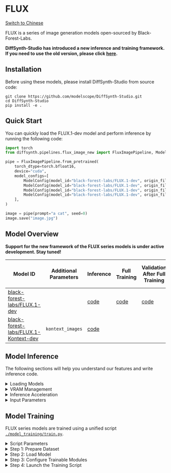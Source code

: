 # FLUX

[Switch to Chinese](./README_zh.md)

FLUX is a series of image generation models open-sourced by Black-Forest-Labs.

**DiffSynth-Studio has introduced a new inference and training framework. If you need to use the old version, please click [here](https://github.com/modelscope/DiffSynth-Studio/tree/3edf3583b1f08944cee837b94d9f84d669c2729c).**

## Installation

Before using these models, please install DiffSynth-Studio from source code:

```shell
git clone https://github.com/modelscope/DiffSynth-Studio.git  
cd DiffSynth-Studio
pip install -e .
```

## Quick Start

You can quickly load the FLUX.1-dev model and perform inference by running the following code:

```python
import torch
from diffsynth.pipelines.flux_image_new import FluxImagePipeline, ModelConfig

pipe = FluxImagePipeline.from_pretrained(
    torch_dtype=torch.bfloat16,
    device="cuda",
    model_configs=[
        ModelConfig(model_id="black-forest-labs/FLUX.1-dev", origin_file_pattern="flux1-dev.safetensors"),
        ModelConfig(model_id="black-forest-labs/FLUX.1-dev", origin_file_pattern="text_encoder/model.safetensors"),
        ModelConfig(model_id="black-forest-labs/FLUX.1-dev", origin_file_pattern="text_encoder_2/"),
        ModelConfig(model_id="black-forest-labs/FLUX.1-dev", origin_file_pattern="ae.safetensors"),
    ],
)

image = pipe(prompt="a cat", seed=0)
image.save("image.jpg")
```

## Model Overview

**Support for the new framework of the FLUX series models is under active development. Stay tuned!**

| Model ID | Additional Parameters | Inference | Full Training | Validation After Full Training | LoRA Training | Validation After LoRA Training |
|---------|------------------------|-----------|---------------|-------------------------------|---------------|--------------------------------|
| [black-forest-labs/FLUX.1-dev](https://modelscope.cn/models/black-forest-labs/FLUX.1-dev) |  | [code](./model_inference/FLUX.1-dev.py) | [code](./model_training/full/FLUX.1-dev.sh) | [code](./model_training/validate_full/FLUX.1-dev.py) | [code](./model_training/lora/FLUX.1-dev.sh) | [code](./model_training/validate_lora/FLUX.1-dev.py) |
| [black-forest-labs/FLUX.1-Kontext-dev](https://modelscope.cn/models/black-forest-labs/FLUX.1-Kontext-dev) | `kontext_images` | [code](./model_inference/FLUX.1-Kontext-dev.py) |  |  | [code](./model_training/lora/FLUX.1-Kontext-dev.sh) | [code](./model_training/validate_lora/FLUX.1-Kontext-dev.py) |

## Model Inference

The following sections will help you understand our features and write inference code.

<details>

<summary>Loading Models</summary>

Models are loaded using `from_pretrained`:

```python
pipe = FluxImagePipeline.from_pretrained(
    torch_dtype=torch.bfloat16,
    device="cuda",
    model_configs=[
        ModelConfig(model_id="black-forest-labs/FLUX.1-dev", origin_file_pattern="flux1-dev.safetensors"),
        ModelConfig(model_id="black-forest-labs/FLUX.1-dev", origin_file_pattern="text_encoder/model.safetensors"),
        ModelConfig(model_id="black-forest-labs/FLUX.1-dev", origin_file_pattern="text_encoder_2/"),
        ModelConfig(model_id="black-forest-labs/FLUX.1-dev", origin_file_pattern="ae.safetensors"),
    ],
)
```

Here, `torch_dtype` and `device` refer to the computation precision and device, respectively. The `model_configs` can be configured in various ways to specify model paths:

* Download the model from [ModelScope Community](https://modelscope.cn/) and load it. In this case, provide `model_id` and `origin_file_pattern`, for example:

```python
ModelConfig(model_id="black-forest-labs/FLUX.1-dev", origin_file_pattern="flux1-dev.safetensors")
```

* Load the model from a local file path. In this case, provide the `path`, for example:

```python
ModelConfig(path="models/black-forest-labs/FLUX.1-dev/flux1-dev.safetensors")
```

For models that consist of multiple files, use a list as follows:

```python
ModelConfig(path=[
    "models/xxx/diffusion_pytorch_model-00001-of-00003.safetensors",
    "models/xxx/diffusion_pytorch_model-00002-of-00003.safetensors",
    "models/xxx/diffusion_pytorch_model-00003-of-00003.safetensors",
])
```

The `from_pretrained` method also provides additional parameters to control model loading behavior:

* `local_model_path`: Path for saving downloaded models. The default is `"./models"`.
* `skip_download`: Whether to skip downloading models. The default is `False`. If your network cannot access [ModelScope Community](https://modelscope.cn/), manually download the required files and set this to `True`.

</details>


<details>

<summary>VRAM Management</summary>

DiffSynth-Studio provides fine-grained VRAM management for FLUX models, enabling inference on devices with limited VRAM. You can enable offloading functionality via the following code, which moves certain modules to system memory on devices with limited GPU memory.

```python
pipe = FluxImagePipeline.from_pretrained(
    torch_dtype=torch.bfloat16,
    device="cuda",
    model_configs=[
        ModelConfig(model_id="black-forest-labs/FLUX.1-dev", origin_file_pattern="flux1-dev.safetensors", offload_device="cpu"),
        ModelConfig(model_id="black-forest-labs/FLUX.1-dev", origin_file_pattern="text_encoder/model.safetensors", offload_device="cpu"),
        ModelConfig(model_id="black-forest-labs/FLUX.1-dev", origin_file_pattern="text_encoder_2/", offload_device="cpu"),
        ModelConfig(model_id="black-forest-labs/FLUX.1-dev", origin_file_pattern="ae.safetensors", offload_device="cpu"),
    ],
)
pipe.enable_vram_management()
```

The `enable_vram_management` function provides the following parameters to control VRAM usage:

* `vram_limit`: VRAM usage limit in GB. By default, it uses the remaining VRAM available on the device. Note that this is not an absolute limit; if the set VRAM is insufficient but more VRAM is actually available, the model will run with minimal VRAM consumption. Setting it to 0 achieves the theoretical minimum VRAM usage.
* `vram_buffer`: VRAM buffer size in GB. The default is 0.5GB. Since some large neural network layers may consume extra VRAM during onload phases, a VRAM buffer is necessary. Ideally, the optimal value should match the VRAM occupied by the largest layer in the model.
* `num_persistent_param_in_dit`: Number of persistent parameters in the DiT model (default: no limit). We plan to remove this parameter in the future, so please avoid relying on it.

</details>

<details>

<summary>Inference Acceleration</summary>

* TeaCache: Acceleration technique [TeaCache](https://github.com/ali-vilab/TeaCache), please refer to the [sample code](./acceleration/teacache.py).

</details>

<details>

<summary>Input Parameters</summary>

The pipeline accepts the following input parameters during inference:

* `prompt`: Prompt describing what should appear in the image.
* `negative_prompt`: Negative prompt describing what should **not** appear in the image. Default is `""`.
* `cfg_scale`: Classifier-free guidance scale. Default is 1. It becomes effective when set to a value greater than 1.
* `embedded_guidance`: Embedded guidance parameter for FLUX-dev. Default is 3.5.
* `t5_sequence_length`: Sequence length of T5 text embeddings. Default is 512.
* `input_image`: Input image used for image-to-image generation. This works together with `denoising_strength`.
* `denoising_strength`: Denoising strength, ranging from 0 to 1. Default is 1. When close to 0, the generated image will be similar to the input image; when close to 1, the generated image will differ significantly from the input. Do not set this to a non-1 value if no `input_image` is provided.
* `height`: Height of the generated image. Must be a multiple of 16.
* `width`: Width of the generated image. Must be a multiple of 16.
* `seed`: Random seed. Default is `None`, meaning completely random.
* `rand_device`: Device for generating random Gaussian noise. Default is `"cpu"`. Setting it to `"cuda"` may lead to different results across GPUs.
* `sigma_shift`: Parameter from Rectified Flow theory. Default is 3. A larger value increases the number of steps spent at the beginning of denoising and can improve image quality. However, it may cause inconsistencies between the generation process and training data.
* `num_inference_steps`: Number of inference steps. Default is 30.
* `kontext_images`: Input images for the Kontext model.
* `controlnet_inputs`: Inputs for the ControlNet model.
* `ipadapter_images`: Input images for the IP-Adapter model.
* `ipadapter_scale`: Control strength of the IP-Adapter model.

</details>

## Model Training

FLUX series models are trained using a unified script [`./model_training/train.py`](./model_training/train.py).

<details>

<summary>Script Parameters</summary>

The script supports the following parameters:

* Dataset
  * `--dataset_base_path`: Root path to the dataset.
  * `--dataset_metadata_path`: Path to the metadata file of the dataset.
  * `--height`: Height of images or videos. Leave `height` and `width` empty to enable dynamic resolution.
  * `--width`: Width of images or videos. Leave `height` and `width` empty to enable dynamic resolution.
  * `--data_file_keys`: Keys in metadata for data files. Comma-separated.
  * `--dataset_repeat`: Number of times the dataset repeats per epoch.
* Models
  * `--model_paths`: Paths to load models. JSON format.
  * `--model_id_with_origin_paths`: Model IDs with original paths, e.g., Wan-AI/Wan2.1-T2V-1.3B:diffusion_pytorch_model*.safetensors. Comma-separated.
* Training
  * `--learning_rate`: Learning rate.
  * `--num_epochs`: Number of training epochs.
  * `--output_path`: Output path for saving checkpoints.
  * `--remove_prefix_in_ckpt`: Remove prefix in checkpoint filenames.
* Trainable Modules
  * `--trainable_models`: Models that can be trained, e.g., dit, vae, text_encoder.
  * `--lora_base_model`: Which base model to apply LoRA on.
  * `--lora_target_modules`: Which layers to apply LoRA on.
  * `--lora_rank`: Rank of LoRA.
* Extra Inputs
  * `--extra_inputs`: Additional model inputs. Comma-separated.
* VRAM Management
  * `use_gradient_checkpointing`: Whether to use gradient checkpointing.
  * `--use_gradient_checkpointing_offload`: Whether to offload gradient checkpointing to CPU memory.
  * `gradient_accumulation_steps`: Number of steps for gradient accumulation.
* Miscellaneous
  * `--align_to_opensource_format`: Whether to align the FLUX DiT LoRA format with the open-source version. Only applicable to LoRA training for FLUX.1-dev and FLUX.1-Kontext-dev.

</details>

<details>

<summary>Step 1: Prepare Dataset</summary>

The dataset contains a series of files. We recommend organizing your dataset files as follows:

```
data/example_video_dataset/
├── metadata.csv
├── image1.jpg
└── image2.jpg
```

Here, `image1.jpg`, `image2.jpg` are training video/image data, and `metadata.csv` is the metadata list, for example:

```
video,prompt
image1.jpg,"a cat is sleeping"
image2.jpg,"a dog is running"
```

We have built a sample image dataset to help you test more conveniently. You can download this dataset using the following command:

```shell
modelscope download --dataset DiffSynth-Studio/example_image_dataset --local_dir ./data/example_image_dataset
```

The dataset supports multiple image formats: `"jpg", "jpeg", "png", "webp"`.

The image resolution can be controlled via script parameters `--height` and `--width`. When both `--height` and `--width` are left empty, dynamic resolution will be enabled, allowing training with the actual width and height of each video or image in the dataset.

**We strongly recommend using fixed-resolution training, as there may be load-balancing issues in multi-GPU training with dynamic resolution.**

When the model requires additional inputs—for instance, `kontext_images` required by the controllable model [`black-forest-labs/FLUX.1-Kontext-dev`](https://modelscope.cn/models/black-forest-labs/FLUX.1-Kontext-dev)—please add corresponding columns in the dataset, for example:

```
video,prompt,kontext_images
image1.jpg,"a cat is sleeping",image1_reference.jpg
```

If additional inputs include video or image files, you need to specify the column names to parse using the `--data_file_keys` parameter. You can add more column names accordingly, e.g., `--data_file_keys "image,kontext_images"`.

</details>

<details>

<summary>Step 2: Load Model</summary>

Similar to the model loading logic during inference, you can directly configure the model to be loaded using its model ID. For example, during inference we load the model with the following configuration:

```python
model_configs=[
    ModelConfig(model_id="black-forest-labs/FLUX.1-dev", origin_file_pattern="flux1-dev.safetensors"),
    ModelConfig(model_id="black-forest-labs/FLUX.1-dev", origin_file_pattern="text_encoder/model.safetensors"),
    ModelConfig(model_id="black-forest-labs/FLUX.1-dev", origin_file_pattern="text_encoder_2/"),
    ModelConfig(model_id="black-forest-labs/FLUX.1-dev", origin_file_pattern="ae.safetensors"),
]
```

Then during training, simply provide the following parameter to load the corresponding model:

```shell
--model_id_with_origin_paths "black-forest-labs/FLUX.1-dev:flux1-dev.safetensors,black-forest-labs/FLUX.1-dev:text_encoder/model.safetensors,black-forest-labs/FLUX.1-dev:text_encoder_2/,black-forest-labs/FLUX.1-dev:ae.safetensors"
```

If you prefer to load the model from local files, as in the inference example:

```python
model_configs=[
    ModelConfig(path="models/black-forest-labs/FLUX.1-dev/flux1-dev.safetensors"),
    ModelConfig(path="models/black-forest-labs/FLUX.1-dev/text_encoder/model.safetensors"),
    ModelConfig(path="models/black-forest-labs/FLUX.1-dev/text_encoder_2/"),
    ModelConfig(path="models/black-forest-labs/FLUX.1-dev/ae.safetensors"),
]
```

Then during training, set it up as follows:

```shell
--model_paths '[
    "models/black-forest-labs/FLUX.1-dev/flux1-dev.safetensors",
    "models/black-forest-labs/FLUX.1-dev/text_encoder/model.safetensors",
    "models/black-forest-labs/FLUX.1-dev/text_encoder_2/",
    "models/black-forest-labs/FLUX.1-dev/ae.safetensors"
]' \
```

</details>

<details>

<summary>Step 3: Configure Trainable Modules</summary>

The training framework supports both full-model training and LoRA-based fine-tuning. Below are some examples:

* Full training of the DiT module: `--trainable_models dit`
* Training a LoRA model on the DiT module: `--lora_base_model dit --lora_target_modules "a_to_qkv,b_to_qkv,ff_a.0,ff_a.2,ff_b.0,ff_b.2,a_to_out,b_to_out,proj_out,norm.linear,norm1_a.linear,norm1_b.linear,to_qkv_mlp" --lora_rank 32`

Additionally, since the training script loads multiple modules (text encoder, DiT, VAE), you need to remove prefixes when saving the model files. For example, when performing full DiT training or LoRA training on the DiT module, please set `--remove_prefix_in_ckpt pipe.dit.`

</details>

<details>

<summary>Step 4: Launch the Training Script</summary>

We have written specific training commands for each model. Please refer to the table at the beginning of this document for details.

</details>
